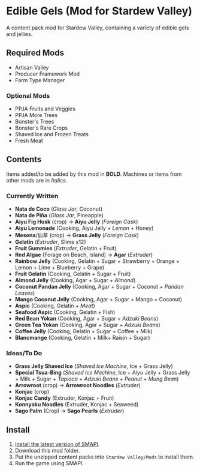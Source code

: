 # Edible Gels (Mod for Stardew Valley)
 A content pack mod for Stardew Valley, containing a variety of edible gels and jellies.
## Required Mods
- Artisan Valley
- Producer Framework Mod
- Farm Type Manager
### Optional Mods
- PPJA Fruits and Veggies
- PPJA More Trees
- Bonster's Trees
- Bonster's Rare Crops
- Shaved Ice and Frozen Treats
- Fresh Meat

## Contents
Items added/to be added by this mod in **BOLD**. Machines or items from other mods are in *Italics*.
### Currently Written
- **Nata de Coco** (*Glass Jar*, Coconut)
- **Nata de Piña** (*Glass Jar*, Pineapple)
- **Aiyu Fig Husk** (crop) -> **Aiyu Jelly** (*Foreign Cask*)
- **Aiyu Lemonade** (Cooking, Aiyu Jelly + *Lemon* + Honey)
- **Mesona**/仙草 (crop) -> **Grass Jelly** (*Foreign Cask*)
- **Gelatin** (*Extruder*, Slime x12)
- **Fruit Gummies** (*Extruder*, Gelatin + Fruit)
- **Red Algae** (Forage on Beach, Island) -> **Agar** (*Extruder*)
- **Rainbow Jelly** (Cooking, Gelatin + Sugar + Strawberry + Orange + Lemon + Lime + Blueberry + Grape)
- **Fruit Gelatin** (Cooking, Gelatin + Sugar + Fruit)
- **Almond Jelly** (Cooking, Agar + Sugar + *Almond*)
- **Coconut Pandan Jelly** (Cooking, Agar + Sugar + Coconut + *Pandan Leaves*)
- **Mango Coconut Jelly** (Cooking, Agar + Sugar + Mango + Coconut)
- **Aspic** (Cooking, Gelatin + *Meat*)
- **Seafood Aspic** (Cooking, Gelatin + Fish)
- **Red Bean Yokan** (Cooking, Agar + Sugar + *Adzuki Beans*)
- **Green Tea Yokan** (Cooking, Agar + Sugar + *Adzuki Beans*)
- **Coffee Jelly** (Cooking, Gelatin + Sugar + Coffee + Milk)
- **Blancmange** (Cooking, Gelatin + Milk+ Raisin + Sugar)
### Ideas/To Do
- **Grass Jelly Shaved Ice** (*Shaved Ice Machine*, Ice + Grass Jelly)
- **Special Tsua-Bing** (*Shaved Ice Machine*, Ice + Aiyu Jelly + Grass Jelly + Milk + Sugar + *Tapioca* + *Adzuki Beans* + *Peanut* + *Mung Bean*)
- **Arrowroot** (crop) -> **Arrowroot Noodles** (*Extruder*)
- **Konjac** (crop) 
- **Konjac Candy** (Extruder, Konjac + Fruit)
- **Konnyaku Noodles** (Extruder, Konjac + Seaweed)
- **Sago Palm** (Crop) -> **Sago Pearls** (*Extruder*)
## Install
1. [Install the latest version of SMAPI](https://smapi.io/).
2. Download this mod folder.
3. Put the unzipped content packs into `Stardew Valley/Mods` to install them.
4. Run the game using SMAPI.
